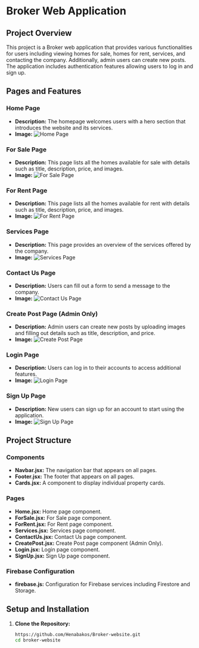 # Broker Web Application

## Project Overview
This project is a Broker web application that provides various functionalities for users including viewing homes for sale, homes for rent, services, and contacting the company. Additionally, admin users can create new posts. The application includes authentication features allowing users to log in and sign up.

## Pages and Features

### Home Page
- **Description:** The homepage welcomes users with a hero section that introduces the website and its services.
- **Image:**
  ![Home Page](.\src\assets\images\Home.png)

### For Sale Page
- **Description:** This page lists all the homes available for sale with details such as title, description, price, and images.
- **Image:**
  ![For Sale Page](.\src\assets\images\ForSale.png)

### For Rent Page
- **Description:** This page lists all the homes available for rent with details such as title, description, price, and images.
- **Image:**
  ![For Rent Page](.\src\assets\images\ForRent.png)

### Services Page
- **Description:** This page provides an overview of the services offered by the company.
- **Image:**
  ![Services Page](.\src\assets\images\Services.png)

### Contact Us Page
- **Description:** Users can fill out a form to send a message to the company.
- **Image:**
  ![Contact Us Page](.\src\assets\images\ContactUs.png)

### Create Post Page (Admin Only)
- **Description:** Admin users can create new posts by uploading images and filling out details such as title, description, and price.
- **Image:**
  ![Create Post Page](.\src\assets\images\CreatePost.png)

### Login Page
- **Description:** Users can log in to their accounts to access additional features.
- **Image:**
  ![Login Page](.\src\assets\images\SignIn.png)

### Sign Up Page
- **Description:** New users can sign up for an account to start using the application.
- **Image:**
  ![Sign Up Page](.\src\assets\images\SignUp.png)

## Project Structure

### Components
- **Navbar.jsx:** The navigation bar that appears on all pages.
- **Footer.jsx:** The footer that appears on all pages.
- **Cards.jsx:** A component to display individual property cards.

### Pages
- **Home.jsx:** Home page component.
- **ForSale.jsx:** For Sale page component.
- **ForRent.jsx:** For Rent page component.
- **Services.jsx:** Services page component.
- **ContactUs.jsx:** Contact Us page component.
- **CreatePost.jsx:** Create Post page component (Admin Only).
- **Login.jsx:** Login page component.
- **SignUp.jsx:** Sign Up page component.

### Firebase Configuration
- **firebase.js:** Configuration for Firebase services including Firestore and Storage.

## Setup and Installation

1. **Clone the Repository:**
   ```sh
   https://github.com/Henabakos/Broker-website.git
   cd broker-website
